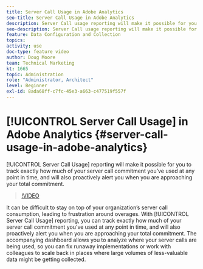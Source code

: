 ```yaml
---
title: Server Call Usage in Adobe Analytics
seo-title: Server Call Usage in Adobe Analytics
description: Server Call usage reporting will make it possible for you to track exactly how much of your server call commitment you’ve used at any point in time, and will also proactively alert you when you are approaching your total commitment.
seo-description: Server Call usage reporting will make it possible for you to track exactly how much of your server call commitment you’ve used at any point in time, and will also proactively alert you when you are approaching your total commitment.
feature: Data Configuration and Collection
topics: 
activity: use
doc-type: feature video
author: Doug Moore
team: Technical Marketing
kt: 1665
topic: Administration
role: "Administrator, Architect"
level: Beginner
exl-id: 8ada68ff-c7fc-45e3-a663-c477519f557f
---
```

# [!UICONTROL Server Call Usage] in Adobe Analytics {#server-call-usage-in-adobe-analytics}

[!UICONTROL Server Call Usage] reporting will make it possible for you to track exactly how much of your server call commitment you’ve used at any point in time, and will also proactively alert you when you are approaching your total commitment.

>[!VIDEO](https://video.tv.adobe.com/v/23137/?quality=12)

It can be difficult to stay on top of your organization’s server call consumption, leading to frustration around overages. With [!UICONTROL Server Call Usage] reporting, you can track exactly how much of your server call commitment you’ve used at any point in time, and will also proactively alert you when you are approaching your total commitment. The accompanying dashboard allows you to analyze where your server calls are being used, so you can fix runaway implementations or work with colleagues to scale back in places where large volumes of less-valuable data might be getting collected.
